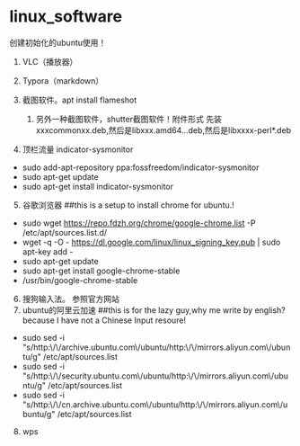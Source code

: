 # linux_software
创建初始化的ubuntu使用！
1. VLC（播放器）
2. Typora（markdown）
3. 截图软件。apt install flameshot
    1. 另外一种截图软件，shutter截图软件！附件形式
      先装xxxcommonxx.deb,然后是libxxx.amd64...deb,然后是libxxxx-perl*.deb

4. 顶栏流量
indicator-sysmonitor
- sudo add-apt-repository ppa:fossfreedom/indicator-sysmonitor  
- sudo apt-get update  
- sudo apt-get install indicator-sysmonitor  
5. 谷歌浏览器
##this is a setup to install chrome for ubuntu.!
- sudo wget https://repo.fdzh.org/chrome/google-chrome.list -P /etc/apt/sources.list.d/
- wget -q -O - https://dl.google.com/linux/linux_signing_key.pub  | sudo apt-key add -
- sudo apt-get update
- sudo apt-get install google-chrome-stable
- /usr/bin/google-chrome-stable
6. 搜狗输入法。
参照官方网站
7. ubuntu的阿里云加速
##this is for the lazy guy,why me write by english?because I have not a Chinese Input resoure!
- sudo sed -i "s/http:\\/\\/archive.ubuntu.com\\/ubuntu/http:\\/\\/mirrors.aliyun.com\\/ubuntu/g" /etc/apt/sources.list
- sudo sed -i "s/http:\\/\\/security.ubuntu.com\\/ubuntu/http:\\/\\/mirrors.aliyun.com\\/ubuntu/g" /etc/apt/sources.list
- sudo sed -i "s/http:\\/\\/cn.archive.ubuntu.com\\/ubuntu/http:\\/\\/mirrors.aliyun.com\\/ubuntu/g" /etc/apt/sources.list
8. wps
